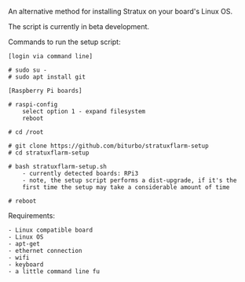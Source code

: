 An alternative method for installing Stratux on your board's Linux OS.

The script is currently in beta development.

Commands to run the setup script:

    [login via command line]

    # sudo su -
    # sudo apt install git
    
    [Raspberry Pi boards]

    # raspi-config
        select option 1 - expand filesystem
        reboot

    # cd /root

    # git clone https://github.com/biturbo/stratuxflarm-setup
    # cd stratuxflarm-setup

    # bash stratuxflarm-setup.sh
        - currently detected boards: RPi3
        - note, the setup script performs a dist-upgrade, if it's the
        first time the setup may take a considerable amount of time

    # reboot


Requirements:

    - Linux compatible board
    - Linux OS
    - apt-get
    - ethernet connection
    - wifi
    - keyboard
    - a little command line fu

